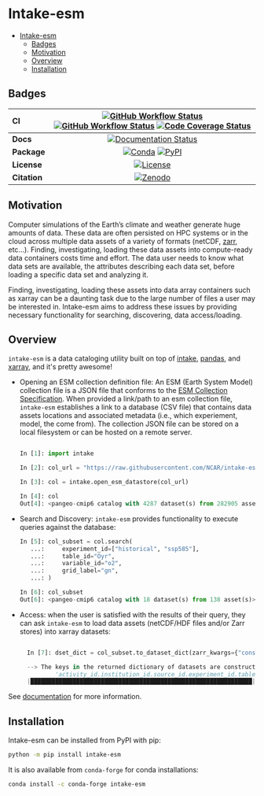 # Intake-esm

- [Intake-esm](#intake-esm)
  - [Badges](#badges)
  - [Motivation](#motivation)
  - [Overview](#overview)
  - [Installation](#installation)

## Badges

| CI           | [![GitHub Workflow Status](https://img.shields.io/github/workflow/status/intake/intake-esm/CI?label=CI&logo=github&style=for-the-badge)](https://github.com/intake/intake-esm/actions?query=workflow%3ACI) [![GitHub Workflow Status](https://img.shields.io/github/workflow/status/intake/intake-esm/linting?label=linting&style=for-the-badge)](https://github.com/intake/intake-esm/actions?query=workflow%3Alinting) [![Code Coverage Status](https://img.shields.io/codecov/c/github/intake/intake-esm.svg?style=for-the-badge)](https://codecov.io/gh/intake/intake-esm) |
| :----------- | :----------------------------------------------------------------------------------------------------------------------------------------------------------------------------------------------------------------------------------------------------------------------------------------------------------------------------------------------------------------------------------------------------------------------------------------------------------------------------------------------------------------------------------------------------------------------------: |
| **Docs**     |                                                                                                                                                                                                       [![Documentation Status](https://img.shields.io/readthedocs/intake-esm/latest.svg?style=for-the-badge)](https://intake-esm.readthedocs.io/en/latest/?badge=latest)                                                                                                                                                                                                       |
| **Package**  |                                                                                                                                                            [![Conda](https://img.shields.io/conda/vn/conda-forge/intake-esm.svg?style=for-the-badge)](https://anaconda.org/conda-forge/intake-esm) [![PyPI](https://img.shields.io/pypi/v/intake-esm.svg?style=for-the-badge)](https://pypi.org/project/intake-esm)                                                                                                                                                            |
| **License**  |                                                                                                                                                                                                                        [![License](https://img.shields.io/github/license/intake/intake-esm?style=for-the-badge)](https://github.com/intake/intake-esm)                                                                                                                                                                                                                         |
| **Citation** |                                                                                                                                                                                                               [![Zenodo](https://img.shields.io/badge/DOI-10.5281%20%2F%20zenodo.3491062-blue.svg?style=for-the-badge)](https://doi.org/10.5281/zenodo.3491062)                                                                                                                                                                                                                |

## Motivation

Computer simulations of the Earth’s climate and weather generate huge amounts of data.
These data are often persisted on HPC systems or in the cloud across multiple data
assets of a variety of formats (netCDF, [zarr](https://zarr.readthedocs.io/en/stable/), etc...). Finding, investigating,
loading these data assets into compute-ready data containers costs time and effort.
The data user needs to know what data sets are available, the attributes describing
each data set, before loading a specific data set and analyzing it.

Finding, investigating, loading these assets into data array containers
such as xarray can be a daunting task due to the large number of files
a user may be interested in. Intake-esm aims to address these issues by
providing necessary functionality for searching, discovering, data access/loading.

## Overview

`intake-esm` is a data cataloging utility built on top of [intake](https://github.com/intake/intake), [pandas](https://pandas.pydata.org/), and [xarray](https://xarray.pydata.org/en/stable/), and it's pretty awesome!

- Opening an ESM collection definition file: An ESM (Earth System Model) collection file is a JSON file that conforms
  to the [ESM Collection Specification](https://github.com/NCAR/esm-collection-spec). When provided a link/path to an esm collection file, `intake-esm` establishes
  a link to a database (CSV file) that contains data assets locations and associated metadata
  (i.e., which experiement, model, the come from). The collection JSON file can be stored on a local filesystem
  or can be hosted on a remote server.

  ```python

  In [1]: import intake

  In [2]: col_url = "https://raw.githubusercontent.com/NCAR/intake-esm-datastore/master/catalogs/pangeo-cmip6.json"

  In [3]: col = intake.open_esm_datastore(col_url)

  In [4]: col
  Out[4]: <pangeo-cmip6 catalog with 4287 dataset(s) from 282905 asset(s)>
  ```

- Search and Discovery: `intake-esm` provides functionality to execute queries against the database:

  ```python
  In [5]: col_subset = col.search(
     ...:     experiment_id=["historical", "ssp585"],
     ...:     table_id="Oyr",
     ...:     variable_id="o2",
     ...:     grid_label="gn",
     ...: )

  In [6]: col_subset
  Out[6]: <pangeo-cmip6 catalog with 18 dataset(s) from 138 asset(s)>
  ```

- Access: when the user is satisfied with the results of their query, they can ask `intake-esm`
  to load data assets (netCDF/HDF files and/or Zarr stores) into xarray datasets:

  ```python

    In [7]: dset_dict = col_subset.to_dataset_dict(zarr_kwargs={"consolidated": True})

    --> The keys in the returned dictionary of datasets are constructed as follows:
            'activity_id.institution_id.source_id.experiment_id.table_id.grid_label'
    |███████████████████████████████████████████████████████████████| 100.00% [18/18 00:10<00:00]
  ```

See [documentation](https://intake-esm.readthedocs.io/en/latest/) for more information.

## Installation

Intake-esm can be installed from PyPI with pip:

```bash
python -m pip install intake-esm
```

It is also available from `conda-forge` for conda installations:

```bash
conda install -c conda-forge intake-esm
```
